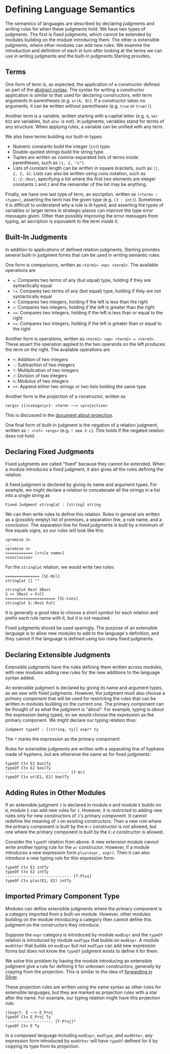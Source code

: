 # Defining Language Semantics
The semantics of languages are described by declaring judgments and
writing rules for when these judgments hold.  We have two types of
judgments.  The first is fixed judgments, which cannot be extended by
modules building on the module introducing them.  The other is
extensible judgments, where other modules can add new rules.  We
examine the introduction and definition of each in turn after looking
at the terms we can use in writing judgments and the built-in
judgments Sterling provides.


## Terms
One form of term is, as expected, the application of a constructor
defined as part of the [abstract syntax](syntax.md).  The syntax for
writing a constructor application is similar to that used for
declaring constructors, with term arguments in parentheses
(e.g. `or(A, B)`).  If a constructor takes no arguments, it can be
written without parentheses (e.g. `true` or `true()`).

Another term is a variable, written starting with a capital letter
(e.g. `A`, `Var` `B32` are variables, but `aVar` is not).  In
judgments, variables stand for terms of any structure.  When applying
rules, a variable can be unified with any term.

We also have terms building our built-in types:
* Numeric constants build the integer (`int`) type.
* Double-quoted strings build the string type.
* Tuples are written as comma-separated lists of terms inside parentheses,
  such as `(1, 2, "x")`.
* Lists of constant length can be written in square brackets, such as
  `[1, 2, 3, 4]`.  Lists can also be written using cons notation, such
  as `1::2::Rest`, specifying a list where the first two elements are
  integer constants `1` and `2` and the remainder of the list may be
  anything.

Finally, we have one last type of term, an ascription, written as
`(<term> : <type>)`, asserting the term has the given type
(e.g. `(3 : int)`).  Sometimes it is difficult to understand why a
rule is ill-typed, and asserting the types of variables or larger
terms in strategic places can improve the type error messages given.
Other than possibly improving the error messages from typing, an
ascription is equivalent to the term inside it.


## Built-In Judgments
In addition to applications of defined relation judgments, Sterling
provides several built-in judgment forms that can be used in writing
semantic rules.

One form is comparisons, written as `<term1> <op> <term2>`.  The
available operations are
* `=`:  Compares two terms of any (but equal) type, holding if they
  are syntactically equal
* `!=`:  Compares two terms of any (but equal) type, holding if they
  are not syntactically equal
* `<`:  Compares two integers, holding if the left is less than the
  right
* `>`:  Compares two integers, holding if the left is greater than the
  right
* `<=`:  Compares two integers, holding if the left is less than or
  equal to the right
* `>=`:  Compares two integers, holding if the left is greater than or
  equal to the right

Another form is operations, written as
`<term1> <op> <term2> = <term3>`.  These assert the operation applied
to the two operands on the left produces the term on the right.  The
available operations are
* `+`:  Addition of two integers
* `-`:  Subtraction of two integers
* `*`:  Multiplication of two integers
* `/`:  Division of two integers
* `%`:  Modulus of two integers
* `++`:  Append either two strings or two lists holding the same type

Another form is the projection of a constructor, written as
```
<args> |{<category>}- <term> ~~> <projection>
```
This is discussed in the [document about projection](projection.md).

One final form of built-in judgment is the negation of a relation
judgment, written as `! <rel> <args>` (e.g. `! mem X L`).  This holds
if the negated relation does not hold.


## Declaring Fixed Judgments
Fixed judgments are called "fixed" because they cannot be extended.
When a module introduces a fixed judgment, it also gives all the rules
defining the relation.

A fixed judgment is declared by giving its name and argument types.
For example, we might declare a relation to concatenate all the
strings in a list into a single string as
```
Fixed Judgment stringCat : [string] string
```
We can then write rules to define this relation.  Rules in general are
written as a (possibly empty) list of premises, a separation line, a
rule name, and a conclusion.  The separation line for fixed judgments
is built by a minimum of five equals signs, so our rules will look
like this:
```
<premise 1>
...
<premise n>
============ [<rule name>]
<conclusion>
```
For the `stringCat` relation, we would write two rules:
```
=============== [SC-Nil]
stringCat [] ""

stringCat Rest SRest
S ++ SRest = Full
====================== [SC-Cons]
stringCat S::Rest Full
```
It is generally a good idea to choose a short symbol for each relation
and prefix each rule name with it, but it is not required.

Fixed judgments should be used sparingly.  The purpose of an
extensible language is to allow new modules to add to the language's
definition, and they cannot if the language is defined using too many
fixed judgments.


## Declaring Extensible Judgments
Extensible judgments have the rules defining them written across
modules, with new modules adding new rules for the new additions to
the language syntax added.

An extensible judgment is declared by giving its name and argument
types, as we saw with fixed judgments.  However, the judgment must
also choose a *primary component* that will be used for restricting
the rules that can be written in modules building on the current one.
The primary component can be thought of as what the judgment is
"about".  For example, typing is *about* the expression being typed,
so we would choose the expression as the primary component.  We might
declare our typing relation thus:
```
Judgment typeOf : [(string, ty)] expr* ty
```
The `*` marks the expression as the primary component.

Rules for extensible judgments are written with a separating line of
hyphens made of hyphens, but are otherwise the same as for fixed
judgments:
```
typeOf Ctx E1 boolTy
typeOf Ctx E2 boolTy
---------------------------- [T-Or]
typeOf Ctx or(E1, E2) boolTy
```


## Adding Rules in Other Modules
If an extensible judgment `J` is declared in module `H` and module `E`
builds on `H`, module `E` can add new rules for `J`.  However, it is
restricted to adding new rules only for new constructors of `J`'s
primary component.  It cannot redefine the meaning of `J` on existing
constructors.  Then a new rule where the primary component is built by
the `H:c` constructor is not allowed, but one where the primary
component is built by the `E:d` constructor is allowed.

Consider the `typeOf` relation from above.  A new extension module
cannot write another typing rule for the `or` constructor.  However,
if a module introduces a new expression form `plus(expr, expr)`.  Then
it can also introduce a new typing rule for this expression form:
```
typeOf Ctx E1 intTy
typeOf Ctx E2 intTy
----------------------------- [T-Plus]
typeOf Ctx plus(E1, E2) intTy
```


## Imported Primary Component Type
Modules can define extensible judgments where the primary component is
a category imported from a built-on module.  However, other modules
building on the module introducing a category then cannot define this
judgment on the constructors they introduce.

Suppose the `expr` category is introduced by module `modExpr` and the
`typeOf` relation is introduced by module `modType` that builds on
`modExpr`.  A module `modOther` that builds on `modExpr` but not
`modType` can add new expression forms but does not know the `typeOf`
judgment exists to define it for them.

We solve this problem by having the module introducing an extensible
judgment give a rule for defining it for unknown constructors,
generally by copying from the projection.  This is similar to the
idea of [forwarding in
Silver](https://melt.cs.umn.edu/silver/ref/stmt/forwarding/).

These projection rules are written using the same syntax as other
rules for extensible languages, but they are marked as projection
rules with a star after the name.  For example, our typing relation
might have this projection rule:
```
|{expr}- E ~~> E_Proj
typeOf Ctx E_Proj Ty
--------------------- [T-Proj]*
typeOf Ctx E Ty
```
In a composed language including `modExpr`, `modType`, and `modOther`,
any expression form introduced by `modOther` will have `typeOf`
defined for it by copying its type from its projection.
